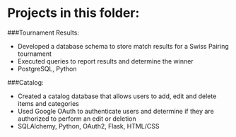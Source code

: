 Projects in this folder:
====================
###Tournament Results:
 - Developed a database schema to store match results for a Swiss Pairing tournament
 - Executed queries to report results and determine the winner
 - PostgreSQL, Python

###Catalog:
 - Created a catalog database that allows users to add, edit and delete items and categories
 - Used Google OAuth to authenticate users and determine if they are authorized to perform an edit or deletion
 - SQLAlchemy, Python, OAuth2, Flask, HTML/CSS
